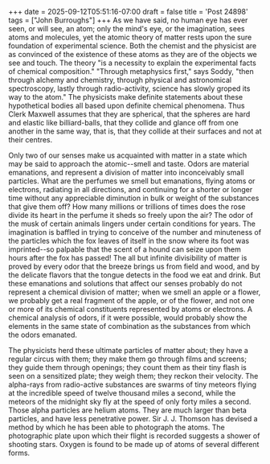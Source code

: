 +++
date = 2025-09-12T05:51:16-07:00
draft = false
title = 'Post 24898'
tags = ["John Burroughs"]
+++
As we have said, no human eye has ever seen, or will see, an atom; only the mind's eye, or the imagination, sees atoms and molecules, yet the atomic theory of matter rests upon the sure foundation of experimental science. Both the chemist and the physicist are as convinced of the existence of these atoms as they are of the objects we see and touch. The theory "is a necessity to explain the experimental facts of chemical composition." "Through metaphysics first," says Soddy, "then through alchemy and chemistry, through physical and astronomical spectroscopy, lastly through radio-activity, science has slowly groped its way to the atom." The physicists make definite statements about these hypothetical bodies all based upon definite chemical phenomena. Thus Clerk Maxwell assumes that they are spherical, that the spheres are hard and elastic like billiard-balls, that they collide and glance off from one another in the same way, that is, that they collide at their surfaces and not at their centres.

Only two of our senses make us acquainted with matter in a state which may be said to approach the atomic--smell and taste. Odors are material emanations, and represent a division of matter into inconceivably small particles. What are the perfumes we smell but emanations, flying atoms or electrons, radiating in all directions, and continuing for a shorter or longer time without any appreciable diminution in bulk or weight of the substances that give them off? How many millions or trillions of times does the rose divide its heart in the perfume it sheds so freely upon the air? The odor of the musk of certain animals lingers under certain conditions for years. The imagination is baffled in trying to conceive of the number and minuteness of the particles which the fox leaves of itself in the snow where its foot was imprinted--so palpable that the scent of a hound can seize upon them hours after the fox has passed! The all but infinite divisibility of matter is proved by every odor that the breeze brings us from field and wood, and by the delicate flavors that the tongue detects in the food we eat and drink. But these emanations and solutions that affect our senses probably do not represent a chemical division of matter; when we smell an apple or a flower, we probably get a real fragment of the apple, or of the flower, and not one or more of its chemical constituents represented by atoms or electrons. A chemical analysis of odors, if it were possible, would probably show the elements in the same state of combination as the substances from which the odors emanated.

The physicists herd these ultimate particles of matter about; they have a regular circus with them; they make them go through films and screens; they guide them through openings; they count them as their tiny flash is seen on a sensitized plate; they weigh them; they reckon their velocity. The alpha-rays from radio-active substances are swarms of tiny meteors flying at the incredible speed of twelve thousand miles a second, while the meteors of the midnight sky fly at the speed of only forty miles a second. Those alpha particles are helium atoms. They are much larger than beta particles, and have less penetrative power. Sir J. J. Thomson has devised a method by which he has been able to photograph the atoms. The photographic plate upon which their flight is recorded suggests a shower of shooting stars. Oxygen is found to be made up of atoms of several different forms.
